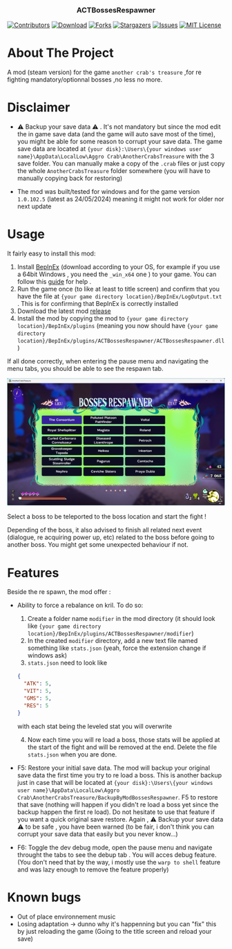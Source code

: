 <!-- PROJECT LOGO -->
<br />
<div align="center">
  <h3 align="center">ACTBossesRespawner</h3>
</div>

<!-- Shield -->

[![Contributors][contributors-shield]][contributors-url]
[![Download][download-shield]][download-url]
[![Forks][forks-shield]][forks-url]
[![Stargazers][stars-shield]][stars-url]
[![Issues][issues-shield]][issues-url]
[![MIT License][license-shield]][license-url]

<!-- ABOUT THE PROJECT -->

# About The Project

A mod (steam version) for the game `another crab's treasure` ,for re fighting mandatory/optionnal bosses ,no less no more.

# Disclaimer

- ⚠️ Backup your save data ⚠️ . It's not mandatory but since the mod edit the in game save data (and the game will auto save most of the time), you might be able for some reason to corrupt your save data.
  The game save data are located at `{your disk}:\Users\{your windows user name}\AppData\LocalLow\Aggro Crab\AnotherCrabsTreasure` with the 3 save folder. You can manually make a copy of the `.crab` files or just copy the whole `AnotherCrabsTreasure` folder somewhere (you will have to manually copying back for restoring)

- The mod was built/tested for windows and for the game version `1.0.102.5` (latest as 24/05/2024) meaning it might not work for older nor next update

# Usage

It fairly easy to install this mod:

1. Install [BepInEx](https://github.com/BepInEx/BepInEx/releases/latest) (download according to your OS, for example if you use a 64bit Windows , you need the `_win_x64` one ) to your game. You can follow this [guide](https://docs.bepinex.dev/articles/user_guide/installation/index.html) for help .
2. Run the game once (to like at least to title screen) and confirm that you have the file at `{your game directory location}/BepInEx/LogOutput.txt` . This is for confirming that BepInEx is correctly installed
3. Download the latest mod [release](https://github.com/Fcornaire/ACTBossesRespawner/releases/latest)
4. Install the mod by copying the mod to `{your game directory location}/BepInEx/plugins` (meaning you now should have `{your game directory location}/BepInEx/plugins/ACTBossesRespawner/ACTBossesRespawner.dll` )

If all done correctly, when entering the pause menu and navigating the menu tabs, you should be able to see the respawn tab.

<p align="center">
  <img src="imgs/work.png" alt="screen with the mod" />
</p>

Select a boss to be teleported to the boss location and start the fight !

Depending of the boss, it also advised to finish all related next event (dialogue, re acquiring power up, etc) related to the boss before going to another boss. You might get some unexpected behaviour if not.

# Features

Beside the re spawn, the mod offer :

- Ability to force a rebalance on kril. To do so:

  1. Create a folder name `modifier` in the mod directory (it should look like `{your game directory location}/BepInEx/plugins/ACTBossesRespawner/modifier`)
  2. In the created `modifier` directory, add a new text file named something like `stats.json` (yeah, force the extension change if windows ask)
  3. `stats.json` need to look like

  ```json
  {
    "ATK": 5,
    "VIT": 5,
    "GMS": 5,
    "RES": 5
  }
  ```

  with each stat being the leveled stat you will overwrite

  4. Now each time you will re load a boss, those stats will be applied at the start of the fight and will be removed at the end. Delete the file `stats.json` when you are done.

- F5: Restore your initial save data. The mod will backup your original save data the first time you try to re load a boss. This is another backup just in case that will be located at `{your disk}:\Users\{your windows user name}\AppData\LocalLow\Aggro Crab\AnotherCrabsTreasure/BackupByModBossesRespawner`. F5 to restore that save (nothing will happen if you didn't re load a boss yet since the backup happen the first re load). Do not hesitate to use that feature if you want a quick original save restore. Again , ⚠️ Backup your save data ⚠️ to be safe , you have been warned (to be fair, i don't think you can corrupt your save data that easily but you never know...)

- F6: Toggle the dev debug mode, open the pause menu and navigate throught the tabs to see the debup tab . You will acces debug feature. (You don't need that by the way, i mostly use the `warp to shell` feature and was lazy enough to remove the feature properly)

# Known bugs

- Out of place environnement music
- Losing adaptation -> dunno why it's happenning but you can "fix" this by just reloading the game (Going to the title screen and reload your save)

<!-- MARKDOWN LINKS & IMAGES -->
<!-- https://www.markdownguide.org/basic-syntax/#reference-style-links -->

[contributors-shield]: https://img.shields.io/github/contributors/Fcornaire/ACTBossesRespawner.svg?style=for-the-badge
[contributors-url]: https://github.com/Fcornaire/ACTBossesRespawner/graphs/contributors
[forks-shield]: https://img.shields.io/github/forks/Fcornaire/ACTBossesRespawner.svg?style=for-the-badge
[forks-url]: https://github.com/Fcornaire/ACTBossesRespawner/network/members
[stars-shield]: https://img.shields.io/github/stars/Fcornaire/ACTBossesRespawner.svg?style=for-the-badge
[stars-url]: https://github.com/Fcornaire/ACTBossesRespawner/stargazers
[issues-shield]: https://img.shields.io/github/issues/Fcornaire/ACTBossesRespawner.svg?style=for-the-badge
[issues-url]: https://github.com/Fcornaire/ACTBossesRespawner/issues
[license-shield]: https://img.shields.io/github/license/Fcornaire/ACTBossesRespawner.svg?style=for-the-badge
[download-shield]: https://img.shields.io/github/downloads/Fcornaire/ACTBossesRespawner/total?style=for-the-badge
[download-url]: https://github.com/Fcornaire/ACTBossesRespawner/releases
[license-url]: https://github.com/Fcornaire/ACTBossesRespawner/blob/master/LICENSE.txt
